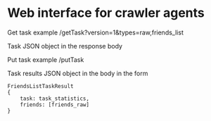 Web interface for crawler agents
================================

Get task example
/getTask?version=1&types=raw,friends_list

Task JSON object in the response body

Put task example
/putTask

Task results JSON object in the body in the form
```
FriendsListTaskResult
{
    task: task_statistics,
    friends: [friends_raw]
}
```
